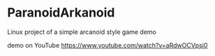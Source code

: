 ParanoidArkanoid
================

Linux project of a simple arcanoid style game demo

demo on YouTube https://www.youtube.com/watch?v=aRdwOCVpsj0
